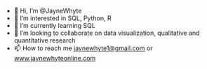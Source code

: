 - 👋 Hi, I’m @JayneWhyte
- 👀 I’m interested in SQL, Python, R
- 🌱 I’m currently learning SQL
- 💞️ I’m looking to collaborate on data visualization, qualitative and quantitative research
- 📫 How to reach me jaynewhyte1@gmail.com or www.jaynewhyteonline.com

<!---
JayneWhyte/JayneWhyte is a ✨ special ✨ repository because its `README.md` (this file) appears on your GitHub profile.
You can click the Preview link to take a look at your changes.
--->
